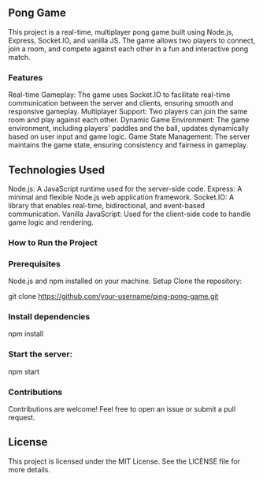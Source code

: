 ## Pong Game 
This project is a real-time, multiplayer pong game built using Node.js, Express, Socket.IO, and vanilla JS. The game allows two players to connect, join a room, and compete against each other in a fun and interactive pong match.

### Features
Real-time Gameplay: The game uses Socket.IO to facilitate real-time communication between the server and clients, ensuring smooth and responsive gameplay.
Multiplayer Support: Two players can join the same room and play against each other.
Dynamic Game Environment: The game environment, including players' paddles and the ball, updates dynamically based on user input and game logic.
Game State Management: The server maintains the game state, ensuring consistency and fairness in gameplay.
## Technologies Used
Node.js: A JavaScript runtime used for the server-side code.
Express: A minimal and flexible Node.js web application framework.
Socket.IO: A library that enables real-time, bidirectional, and event-based communication.
Vanilla JavaScript: Used for the client-side code to handle game logic and rendering.

### How to Run the Project

### Prerequisites
Node.js and npm installed on your machine.
Setup
Clone the repository:

git clone https://github.com/your-username/ping-pong-game.git

### Install dependencies
npm install
### Start the server:
npm start

### Contributions
Contributions are welcome! Feel free to open an issue or submit a pull request.

## License
This project is licensed under the MIT License. See the LICENSE file for more details.
